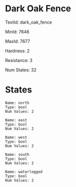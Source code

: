 # Dark Oak Fence

TextId: dark_oak_fence

MinId: 7646

MaxId: 7677

Hardness: 2

Resistance: 3


Num States: 32

# States
```
Name: north
Type: bool
Num Values: 2

Name: east
Type: bool
Num Values: 2

Name: west
Type: bool
Num Values: 2

Name: south
Type: bool
Num Values: 2

Name: waterlogged
Type: bool
Num Values: 2
```
